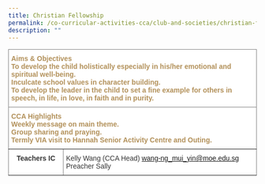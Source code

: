 ```yaml
---
title: Christian Fellowship
permalink: /co-curricular-activities-cca/club-and-societies/christian-fellowship/
description: ""
---
```

<style type="text/css">
.tg  {border-collapse:collapse;border-spacing:0;}
.tg td{border-color:black;border-style:solid;border-width:1px;font-family:Arial, sans-serif;font-size:14px;
  overflow:hidden;padding:10px 5px;word-break:normal;}
.tg th{border-color:black;border-style:solid;border-width:1px;font-family:Arial, sans-serif;font-size:14px;
  font-weight:normal;overflow:hidden;padding:10px 5px;word-break:normal;}
.tg .tg-acii{background-color:#FFF;border-color:inherit;color:#333;text-align:left;vertical-align:top}
.tg .tg-7i7h{background-color:#FFF;border-color:inherit;color:#B29059;font-weight:bold;text-align:left;vertical-align:top}
.tg .tg-fr9f{background-color:#FFF;border-color:inherit;color:#333;font-weight:bold;text-align:center;vertical-align:top}
</style>
<table class="tg">
<thead>
  <tr>
    <th class="tg-7i7h" colspan="2"><span style="font-weight:700;color:#B29059">Aims &amp; Objectives</span><br>To develop the child holistically especially in his/her emotional and spiritual well-being.<br>Inculcate school values in character building.<br>To develop the leader in the child to set a fine example for others in speech, in life, in love, in faith and in purity.<br></th>
  </tr>
</thead>
<tbody>
  <tr>
    <td class="tg-7i7h" colspan="2"><span style="font-weight:700;color:#B29059">CCA Highlights</span><br>Weekly message on main theme.<br>Group sharing and praying.<br>Termly VIA visit to Hannah Senior Activity Centre and Outing.<br></td>
  </tr>
  <tr>
    <td class="tg-fr9f">Teachers IC</td>
    <td class="tg-acii">Kelly Wang (CCA Head)   <a href="mailto:wang-ng_mui_yin@moe.edu.sg" target="_blank" rel="noopener noreferrer">wang-ng_mui_yin@moe.edu.sg</a><br>Preacher Sally</td>
  </tr>
</tbody>
</table>
